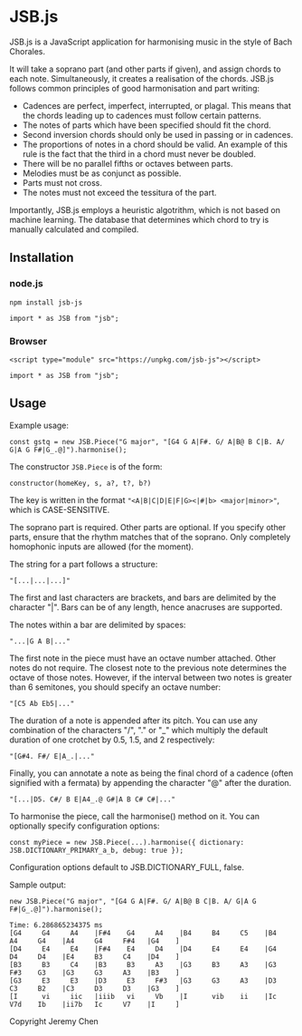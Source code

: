 # JSB.js
JSB.js is a JavaScript application for harmonising music in the style of Bach Chorales.

It will take a soprano part (and other parts if given), and assign chords to each note. Simultaneously, it creates a realisation of the chords.
JSB.js follows common principles of good harmonisation and part writing:

* Cadences are perfect, imperfect, interrupted, or plagal. This means that the chords leading up to cadences must follow certain patterns. 
* The notes of parts which have been specified should fit the chord.
* Second inversion chords should only be used in passing or in cadences.
* The proportions of notes in a chord should be valid. An example of this rule is the fact that the third in a chord must never be doubled.
* There will be no parallel fifths or octaves between parts.
* Melodies must be as conjunct as possible.
* Parts must not cross.
* The notes must not exceed the tessitura of the part.

Importantly, JSB.js employs a heuristic algotrithm, which is not based on machine learning. The database that determines which chord to try is manually calculated and compiled.

## Installation

### node.js

`npm install jsb-js`

`import * as JSB from "jsb";`

### Browser

`<script type="module" src="https://unpkg.com/jsb-js"></script>`

`import * as JSB from "jsb";`

## Usage

Example usage:

`const gstq = new JSB.Piece("G major", "[G4 G A|F#. G/ A|B@ B C|B. A/ G|A G F#|G_.@]").harmonise();`

The constructor `JSB.Piece` is of the form:

`constructor(homeKey, s, a?, t?, b?)`

The key is written in the format `"<A|B|C|D|E|F|G><|#|b> <major|minor>"`, which is CASE-SENSITIVE.

The soprano part is required. Other parts are optional. If you specify other parts, ensure that the rhythm matches that of the soprano. Only completely homophonic inputs are allowed (for the moment).

The string for a part follows a structure:

`"[...|...|...]"`

The first and last characters are brackets, and bars are delimited by the character "|". Bars can be of any length, hence anacruses are supported.

The notes within a bar are delimited by spaces:

`"...|G A B|..."`

The first note in the piece must have an octave number attached. Other notes do not require. The closest note to the previous note determines the octave of those notes. However, if the interval between two notes is greater than 6 semitones, you should specify an octave number:

`"[C5 Ab Eb5|..."`

The duration of a note is appended after its pitch. You can use any combination of the characters "/", "." or "\_" which multiply the default duration of one crotchet by 0.5, 1.5, and 2 respectively:

`"[G#4. F#/ E|A_.|..."`

Finally, you can annotate a note as being the final chord of a cadence (often signified with a fermata) by appending the character "@" after the duration.

`"[...|D5. C#/ B E|A4_.@ G#|A B C# C#|..."`

To harmonise the piece, call the harmonise() method on it. You can optionally specify configuration options:

`const myPiece = new JSB.Piece(...).harmonise({ dictionary: JSB.DICTIONARY_PRIMARY_a_b, debug: true });`

Configuration options default to JSB.DICTIONARY_FULL, false.

Sample output:


`new JSB.Piece("G major", "[G4 G A|F#. G/ A|B@ B C|B. A/ G|A G F#|G_.@]").harmonise();`
```
Time: 6.286865234375 ms
[G4     G4     A4    |F#4    G4     A4    |B4     B4     C5    |B4     A4     G4    |A4     G4     F#4   |G4    ]
[D4     E4     E4    |F#4    E4     D4    |D4     E4     E4    |G4     D4     D4    |E4     B3     C4    |D4    ]
[B3     B3     C4    |B3     B3     A3    |G3     B3     A3    |G3     F#3    G3    |G3     G3     A3    |B3    ]
[G3     E3     E3    |D3     E3     F#3   |G3     G3     A3    |D3     C3     B2    |C3     D3     D3    |G3    ]
[I      vi     iic   |iiib   vi     Vb    |I      vib    ii    |Ic     V7d    Ib    |ii7b   Ic     V7    |I     ]
```
Copyright Jeremy Chen
